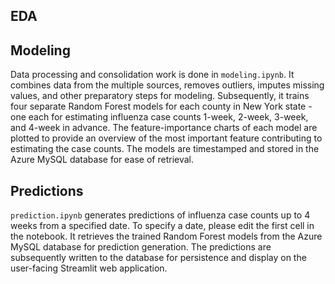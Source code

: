 ## EDA


## Modeling

Data processing and consolidation work is done in `modeling.ipynb`. It combines data from the multiple sources, removes outliers, imputes missing values, and other preparatory steps for modeling. Subsequently, it trains four separate Random Forest models for each county in New York state - one each for estimating influenza case counts 1-week, 2-week, 3-week, and 4-week in advance. The feature-importance charts of each model are plotted to provide an overview of the most important feature contributing to estimating the case counts. The models are timestamped and stored in the Azure MySQL database for ease of retrieval.

## Predictions
`prediction.ipynb` generates predictions of influenza case counts up to 4 weeks from a specified date. To specify a date, please edit the first cell in the notebook. It retrieves the trained Random Forest models from the Azure MySQL database for prediction generation. The predictions are subsequently written to the database for persistence and display on the user-facing Streamlit web application.
